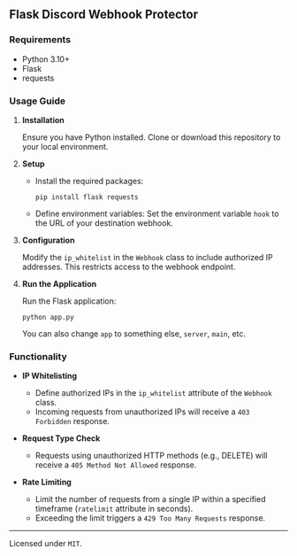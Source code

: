 ## Flask Discord Webhook Protector

### Requirements
- Python 3.10+
- Flask
- requests

### Usage Guide

1. **Installation**
   
   Ensure you have Python installed. Clone or download this repository to your local environment.

2. **Setup**

   - Install the required packages:
     ```
     pip install flask requests
     ```

   - Define environment variables:
     Set the environment variable `hook` to the URL of your destination webhook.

3. **Configuration**

   Modify the `ip_whitelist` in the `Webhook` class to include authorized IP addresses. This restricts access to the webhook endpoint.

4. **Run the Application**

   Run the Flask application:
   ```
   python app.py
   ```
   You can also change `app` to something else, `server`, `main`, etc.

### Functionality

- **IP Whitelisting**
  - Define authorized IPs in the `ip_whitelist` attribute of the `Webhook` class.
  - Incoming requests from unauthorized IPs will receive a `403 Forbidden` response.

- **Request Type Check**
  - Requests using unauthorized HTTP methods (e.g., DELETE) will receive a `405 Method Not Allowed` response.

- **Rate Limiting**
  - Limit the number of requests from a single IP within a specified timeframe (`ratelimit` attribute in seconds).
  - Exceeding the limit triggers a `429 Too Many Requests` response.
---


Licensed under `MIT`.

